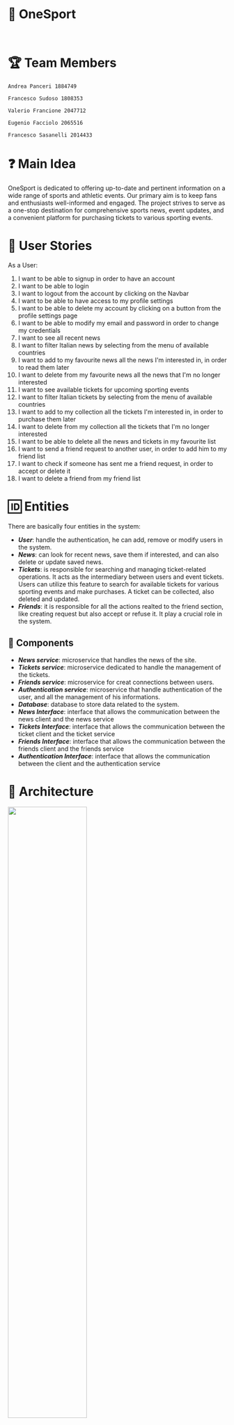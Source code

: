 # 🎯 OneSport

<br/>

# 🏆 Team Members

```
Andrea Panceri 1884749

Francesco Sudoso 1808353

Valerio Francione 2047712

Eugenio Facciolo 2065516

Francesco Sasanelli 2014433
```

# ❓ Main Idea

OneSport is dedicated to offering up-to-date and pertinent information on a wide range of sports and athletic events. Our primary aim is to keep fans and enthusiasts well-informed and engaged. The project strives to serve as a one-stop destination for comprehensive sports news, event updates, and a convenient platform for purchasing tickets to various sporting events.

# 👤 User Stories

As a User:

1. I want to be able to signup in order to have an account 
2. I want to be able to login
3. I want to logout from the account by clicking on the Navbar
4. I want to be able to have access to my profile settings
5. I want to be able to delete my account by clicking on a button from the profile settings page
6. I want to be able to modify my email and password in order to change my credentials
7. I want to see all recent news
8. I want to filter Italian news by selecting from the menu of available countries 
9. I want to add to my favourite news all the news I'm interested in, in order to read them later
10. I want to delete from my favourite news all the news that I'm no longer interested 
11. I want to see available tickets for upcoming sporting events
12. I want to filter Italian tickets by selecting from the menu of available countries 
13. I want to add to my collection all the tickets I'm interested in, in order to purchase them later
14. I want to delete from my collection all the tickets that I'm no longer interested 
15. I want to be able to delete all the news and tickets in my favourite list
16. I want to send a friend request to another user, in order to add him to my friend list
17. I want to check if someone has sent me a friend request, in order to accept or delete it
18. I want to delete a friend from my friend list

# 🆔 Entities

There are basically four entities in the system:

- **_User_**: handle the authentication, he can add, remove or modify users in the system.
- **_News_**: can look for recent news, save them if interested, and can also delete or update saved news.
- **_Tickets_**: is responsible for searching and managing ticket-related operations. It acts as the intermediary between users and event tickets. Users can utilize this feature to search for available tickets for various sporting events and make purchases. A ticket can be collected, also deleted and updated.
- **_Friends_**: it is responsible for all the actions realted to the friend section, like creating request but also accept or refuse it. It play a crucial role in the system.

## 📁 Components

- **_News service_**: microservice that handles the news of the site.
- **_Tickets service_**: microservice dedicated to handle the management of the tickets.
- **_Friends service_**: microservice for creat connections between users.
- **_Authentication service_**: microservice that handle authentication of the user, and all the management of his informations.
- **_Database_**: database to store data related to the system.
- **_News Interface_**: interface that allows the communication between the news client and the news service
- **_Tickets Interface_**: interface that allows the communication between the ticket client and the ticket service
- **_Friends Interface_**: interface that allows the communication between the friends client and the friends service
- **_Authentication Interface_**: interface that allows the communication between the client and the authentication service

# 🏬 Architecture

<div>
   <img src="Documentation/architecture.jpg" width=60% style="display:inline-block; margin-right: 2%;"/>
</div>

## 🔐 DB Structure

**_user_**:
| **_id_** | name | email | role | password |
| --- | --- | --- | --- | --- |

**_news_**:
| **_id_** | title | author | urlToImage | published_at | user_id | url |
| --- | --- | --- | --- | --- | --- | --- |

**_tickets_**:
| **_id_** | name | info | promoter | urlToImage | localDate | user_id | url |
| --- | -------- | ---------- | -------- | ----- | ----- | ----- | ----- |

**_friends_**:
| **_id_** | user_id | friend_id | status |
| --- | --- | --- | --- |

## 📝 Authentication api documentation

- GET /users/

Returns all the users of the application.

- GET /users/[user_id]

   Returns the user with ID=[user_id].

> Example: <authentication_service_url>/user/1
> Gets the user with ID=1

- GET /users/get_by_email/[email]

   Return the user with the email=[email].

- GET /users/checkToken
   
   Check if the current user has a valid token, or it is expired.

- POST /users/login

   Handle the login for the current user, generating as response a token.

Format of json body:
{
"email": "massimo.mecella@uniroma1.it",
"password" = "Laboratorio2023#",
"remember" = true
}

- POST /users/signup

  Create a new user using the inserted information, return a message that confirm the action.

  Format of json body:
  {
  "email": "massimo.mecella@uniroma1.it",
  "name": "Massimo",
  "password": "Laboratorio2023#"
  }

- POST /users/logout

   Remove the token for the logged user, and execute the logout from current session, return a confirmation message.
   
   Format of json body:
   {
   "user_id": 4
   }

- PUT /users/[user_id]/edit

Update the information of user with ID=[user_id], and return the json of the updated user.

   Format of json body:
   {
   "email": "massimo.mecella@diag.it",
   "name": "Massimo",
   "password": "Laboratorio2023%"
   }

- DELETE /users/[user_id]

   Delete the user with ID=[user_id].

## 📰 News api documentation

- GET /news/

   Returns all latest sports news, using an external API, can be applied filters:
   
   - country: The country code where news is to be searched.
   - q: A keyword that the news must contain.
   - pageSize: The number of results per page.
   - page: The desired number of pages for result delivery.
   
   > Example: <news_service_url>/news/?country=IT&pageSize=20&page=4&q=Roma
   > Gets all the latest news related to Roma, from Italian sources.

- GET /news/[user_id]

   Returns all news saved by user with ID=[user_id].

   > Example: <news_service_url>/news/1
   > Gets all the saved news by user with ID=1

- POST /news/create

  Save a news for a user, adding also the linked information and return the json of the news created.

  Format of json body:
  {
  "title":"Lukaku scappa, Zapata lo riprende: un punto a testa per Torino e Roma",
  "author":"Gazzetta dello sport",
  "urlToImage":"https://dimages2.gazzettaobjects.it/files/image_618_349/files/fp/uploads/2023/09/24/65109e6a86b68.r_d.1362-736-2270.jpeg",
  "published_at":"2023-09-25",
  "user_id":"4",
  "url":"https://www.gazzetta.it/Calcio/Serie-A/Torino/24-09-2023/torino-roma-1-1-lukaku-scappa-zapata-lo-riprende.shtml"
  }

- DELETE /news/[news_id]

   Deletes the news with ID=[news_id].

- DELETE /news/[user_id]/all

   Deletes all the news saved by user with ID=[user_id].

## 🎫 Tickets api documentation

- GET /tickets/

   Returns all tickets for upcoming events, using an external API, can be applied filters:
   
   - countryCode: The country code where tickets are to be searched.
   - keyword: A word related to the desired event.
   - size: the size of results.
   - page: The desired number of pages for result delivery.
   
   > Example: <tickets_service_url>/tickets/?countryCode=US&size=100&page=4
   > Gets all the upcoming events in US, maximum 100 reuslts in 4 pages.

- GET /tickets/[user_id]

   Returns all tickets collected by user with ID=[user_id].
   
   > Example: <tickets_service_url>/tickets/1
   > Gets all the collected tickets by user with ID=1

- POST /tickets/collect

  Generate the collection of a ticket for a user, adding also the linked information and return the json of the ticket created.

  Format of json body:
  {
  "name":"Portland Trail Blazers vs. Phoenix Suns",
  "info":"Bags and full-length umbrellas are not allowed in the arena. Exclusions apply for medical bags, children's bags and clutches 5X8\" or smaller. Bag check is available.",
  "urlToImage":"https://s1.ticketm.net/dam/a/68b/e6113bdd-2bdf-46d8-bfa9-c32b09b9768b_RECOMENDATION_16_9.jpg",
  "promoter": "GG",
  "localDate":"2023-10-12",
  "user_id":"4",
  "url":"https://www.ticketmaster.com/portland-trail-blazers-vs-phoenix-suns-portland-oregon-10-12-2023/event/0F005F08E2256F5E"
  }

- DELETE /tickets/[ticket_id]/cancel_friend

   Deletes the ticket with ID=[ticket_id].

- DELETE /tickets/[user_id]/all

   Deletes all the tickets collected by user with ID=[user_id].

## 👥 Friends api documentation

- GET /friends/[user_id]

   Returns all friend of the user associeted to [user_id].
   
   > Example: <friend_service_url>/friends/1
   > Gets all the friends of user with ID=1

- GET /friends/requests/[friend_id]

   Returns all requests recieved by the user associeted to [friend_id].
   
   > Example: <friend_service_url>/friends/requests/1
   > Gets all the requests recieved by user with ID=1

- POST /friends/create_request

  create a request of friendship by user [user_id] for another one [friend_id], and return the json of the friendhip created.

  Format of json body:
  {
  "user_id": 2,
  "friend_id": 4
  }

- PUT /friends/[int:request_id]/accept_request

   Update the request with ID=request_id, changing status to 'accepted'.

- DELETE /friends/[friend_id]/cancel_friend

   Deletes friendship with given id.

- DELETE /friends/[request_id]/delete_request

   Deletes request of friendship with given id.

# 📑 Entity Relationship scheme
<div>
   <img src="Documentation/ER.png" width=60% style="display:inline-block; margin-right: 2%;"/>
</div>
